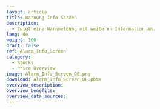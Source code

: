 ```yaml
---
layout: article
title: Warnung Info Screen
description: 
  - Zeigt eine Warnmeldung mit weiteren Information an.
lang: de
weight: 100
draft: false
ref: Alarm_Info_Screen
category:
  - Stocks
  - Price Overview
image: Alarm_Info_Screen_DE.png
download: Alarm_Info_Screen_DE.pbmx
overview_description:
overview_benefits:
overview_data_sources:
---
```

